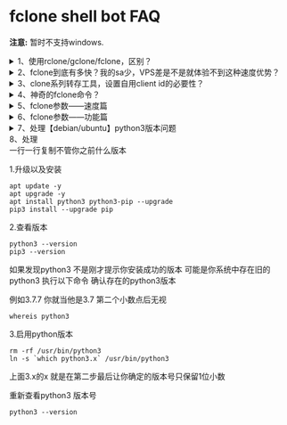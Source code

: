 # fclone shell bot FAQ
**注意:** 暂时不支持windows.
<details>
<summary>1、使用rclone/gclone/fclone，区别？</summary>

均基于rclone，gclone增加了sa切换，fclone优化了多sa使用方式

速度上来说，rclone,gclone基本一致，fclone要快很多，具体快几倍还是几十倍还是几百倍，则受【sa的数量、结构】【电脑&VPS性能】【flag设置】影响
</details>
<details>
<summary>2、fclone到底有多快？我的sa少，VPS差是不是就体验不到这种速度优势？</summary>

根据[rclone官方说明](https://rclone.org/drive/)，rclone和gclone平均速度为2 files/s,而fclone最低4-5 files/s，保底快一倍！

至于说sa数量和vps性能，我不是google内部工作人员，没办法给你严谨的公式，只能枚举一些内测群朋友的情况：

| 序号 | sa数量 |    sa结构      |vps cpu|vps内存|转存参数—checker|转存参数-transfer|转存目标情况      |     速度    |
| :--: |:-----:|:--------------:| :----:|:-----:|:-------------:|:--------------:|:---------------:|:-----------:|
| 01   | 400   | 100 sa/project | E3 1C | 512M  |      32       |       32       | 479T 10M以上文件 | 50  files/s |
| 02   | 2400  | 100 sa/project | R9 1C | 1G    |      128      |       128      | 479T 10M以上文件 | 98  files/s |
| 03   | 5000  | 20 sa/project  | R9 1C | 1G    |      256      |       256      | 479T 10M以上文件 | 160 files/s |
| 04   | 5000  | 10 sa/project  | R9 1C | 1G    |      320      |       326      | 479T 10M以上文件 | 200 files/s |
| 05   | 15000 | 100 sa/project |    2C | 4G    |      1000     |       2500     | 479T 10M以上文件 | 350 files/s |
| 05   | 20000 | 100 sa/project |    2C | 4G    |      3000     |       3000     | 479T 10M以上文件 | 600 files/s |

**注意：100sa/proj，sa和checker transfers的比例最大是10:1，稳定推荐复制数量大的文件是20:1，即如有2000sa，checker transfer不大于100！**
**pacerburst 5000**
**不听劝的后果是：拖慢速度|漏存文件|冗余文件**
**建议：sa结构 10 sa/project，sa数量：10000~15000**
         
</details>
<details>
<summary>3、clone系列转存工具，设置自用client id的必要性？</summary>
>这个问题其实挺麻烦                
>使用自己的client id，低并发；
>使用默认的rclone公用client id,高并发，但是N多人使用，也有可能会堵车；
>官方解释是这样的——原文地址：https://rclone.org/drive/#making-your-own-client-id
```
--drive-client-id
建议您设置自己的Google Application Client ID。有关如何创建自己的示例，请参见https://rclone.org/drive/#making-your-own-client-id。
**如果将此空白留空，它将使用性能低下的内部密钥**
```
根据rclone官方说法，还是建议用自己的，都用它那个公共的，它也顶不住！

</details>
<details>
<summary>4、神奇的fclone命令？</summary>

* `rclone version`    - 显示版本号
* `rclone listremotes`- 列出配置文件中的所有的remote用户名
* `rclone tree`       - [文件树形式列出遥控器的内容](https://rclone.org/commands/rclone_tree/)
* `rclone ls`         - [用大小和路径列出路径中的对象](https://rclone.org/commands/rclone_ls/)
* `rclone lsd`        - [列出路径中的所有目录](https://rclone.org/commands/rclone_lsd/)
* `rclone lsf`        - [列出remote：path中用于解析的目录和对象](https://rclone.org/commands/rclone_lsf/)
* `rclone lsjson`     - [以JSON格式列出路径中的目录和对象](https://rclone.org/commands/rclone_lsjson/)

* `rclone move`       - [将文件从源移动到目标](https://rclone.org/commands/rclone_move/)
* `rclone copy`       - [将文件从源复制到dest，跳过已复制的文件](https://rclone.org/commands/rclone_copy/)
* `rclone sync`       - [使源和目标相同，仅修改目标](https://rclone.org/commands/rclone_sync/)

* `rclone size`       - [打印remote：path中对象的总大小和数量](https://rclone.org/commands/rclone_size/)
* `rclone check`      - [检查源和目标中的文件是否匹配](https://rclone.org/commands/rclone_check/)
* `rclone dedupe`     - [交互式查找重复文件并删除/重命名它们](https://rclone.org/commands/rclone_dedupe/)


* `rclone delete`     - [删除路径的内容](https://rclone.org/commands/rclone_delete/)
* `rclone rmdirs`     - [删除路径下的空目录](https://rclone.org/commands/rclone_rmdirs/)

* `rclone mount`      - [在挂载点上将远程作为文件系统挂载](https://rclone.org/commands/rclone_mount/)

</details>
<details>
<summary>5、fclone参数——速度篇</summary>
```
--drive-server-side-across-configs --stats=1s --stats-one-line -P --ignore-checksum  --checkers=1800 --transfers=1800 --drive-pacer-min-sleep=1ms --drive-pacer-burst=3000 --check-first --log-level=DEBUG --log-file=/root/fclone_debug.log
```

* `--drive-server-side-across-configs` 允许服务器端操作（例如，复制）跨不同的驱动器配置工作。请注意，默认情况下未启用此功能。

* `--drive-pacer-min-sleep=1ms`        API调用之间的最短睡眠时间

* `--drive-pacer-burst=xxx`            允许不休眠的API调用数,注意不能全开，否则循环erro,建议开启数量=sa*25%

* `--checkers=1800 --transfers=1800`   fclone的变速箱，check和transfer的线程，推荐线程数=sa数/20（前提vps性能撑得住）

* `--check-first`                      fclone快的根本，默认no check first，没有这个标签，fclone=gclone=rclone

* `--disable ListR`                    关闭默认的fast list

* `--ignore-checksum`                  

何时使用/不使用--no-traverse：
假设您的目的地有6个文件{a，b，c，d，e，f}。

如果将{a}复制到目的地，则没有遍历，rclone将在所有文件{a，b，c，d，e，f}的定义中加载，然后发现是否需要上传{a}。如果您使用--no-traverse，则rclone只会在遥控器上检查{a}。

那么，为什么不一直使用--no-traverse？

如果要将{a，b，c，d，e，f}复制到目标位置，则rclone将单独检查每个文件。这将至少需要6笔交易，而您可能已经在1个清单中完成了所有对象的清单。

因此需要权衡！在1.36版中实现的新同步方法使--no-traverse的使用性比以前降低了，但是它仍然派上用场，尤其是在将文件移动或复制到更深的层次结构中时。

如何在微型实例上运行
内存不足一千兆字节的微型实例上的RClone可能会崩溃。您可以执行以下操作：

键入export GOGC=20运行rclone之前。
去掉 --fast-list
降低 --transfers=
</details>
<details>
<summary>6、fclone参数——功能篇</summary>
Rclone优化
有关优化的想法最终应记录在主要文档中。

何时使用/不使用--no-traverse：
假设您的目的地有6个文件{a，b，c，d，e，f}。

如果将{a}复制到目的地，则没有遍历，rclone将在所有文件{a，b，c，d，e，f}的定义中加载，然后发现是否需要上传{a}。如果您使用--no-traverse，则rclone只会在遥控器上检查{a}。

那么，为什么不一直使用--no-traverse？

如果要将{a，b，c，d，e，f}复制到目标位置，则rclone将单独检查每个文件。这将至少需要6笔交易，而您可能已经在1个清单中完成了所有对象的清单。

因此需要权衡！在1.36版中实现的新同步方法使--no-traverse的使用性比以前降低了，但是它仍然派上用场，尤其是在将文件移动或复制到更深的层次结构中时。

如何在微型实例上运行
内存不足一千兆字节的微型实例上的RClone可能会崩溃。您可以执行以下操作：

键入export GOGC=20运行rclone之前。
去掉 --fast-list
降低 --transfers=
</details>
<details>
<summary>7、处理【debian/ubuntu】python3版本问题</summary>
一行一行复制不管你之前什么版本

1.升级以及安装
```
apt update -y 
apt upgrade -y 
apt install python3 python3-pip --upgrade 
pip3 install --upgrade pip 
```
2.查看版本 
```
python3 --version 
pip3 --version 
```
如果发现python3 不是刚才提示你安装成功的版本
可能是你系统中存在旧的python3
执行以下命令 确认存在的python3版本

例如3.7.7 你就当他是3.7 第二个小数点后无视

`whereis python3`  

3.启用python版本
```
rm -rf /usr/bin/python3 
ln -s `which python3.x` /usr/bin/python3 
```
上面3.x的x
就是在第二步最后让你确定的版本号只保留1位小数

重新查看python3 版本号

`python3 --version`

</details>
<summary>8、处理</summary>
一行一行复制不管你之前什么版本

1.升级以及安装
```
apt update -y 
apt upgrade -y 
apt install python3 python3-pip --upgrade 
pip3 install --upgrade pip 
```
2.查看版本 
```
python3 --version 
pip3 --version 
```
如果发现python3 不是刚才提示你安装成功的版本
可能是你系统中存在旧的python3
执行以下命令 确认存在的python3版本

例如3.7.7 你就当他是3.7 第二个小数点后无视

`whereis python3`  

3.启用python版本
```
rm -rf /usr/bin/python3 
ln -s `which python3.x` /usr/bin/python3 
```
上面3.x的x
就是在第二步最后让你确定的版本号只保留1位小数

重新查看python3 版本号

`python3 --version`

</details>